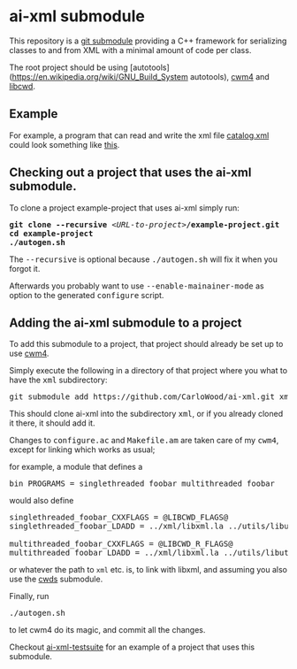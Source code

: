 # ai-xml submodule

This repository is a [git submodule](https://git-scm.com/book/en/v2/Git-Tools-Submodules)
providing a C++ framework for serializing classes to and from XML with
a minimal amount of code per class.

The root project should be using
[autotools](https://en.wikipedia.org/wiki/GNU_Build_System autotools),
[cwm4](https://github.com/CarloWood/cwm4) and
[libcwd](https://github.com/CarloWood/libcwd).

## Example

For example, a program that can read and write the
xml file [catalog.xml](https://github.com/CarloWood/ai-xml/blob/master/catalog_test.xml)
could look something like [this](https://github.com/CarloWood/ai-xml/blob/master/catalog_test.cxx).

## Checking out a project that uses the ai-xml submodule.

To clone a project example-project that uses ai-xml simply run:

<pre>
<b>git clone --recursive</b> &lt;<i>URL-to-project</i>&gt;<b>/example-project.git</b>
<b>cd example-project</b>
<b>./autogen.sh</b>
</pre>

The <tt>--recursive</tt> is optional because <tt>./autogen.sh</tt> will fix
it when you forgot it.

Afterwards you probably want to use <tt>--enable-mainainer-mode</tt>
as option to the generated <tt>configure</tt> script.

## Adding the ai-xml submodule to a project

To add this submodule to a project, that project should already
be set up to use [cwm4](https://github.com/CarloWood/cwm4).

Simply execute the following in a directory of that project
where you what to have the <tt>xml</tt> subdirectory:

<pre>
git submodule add https://github.com/CarloWood/ai-xml.git xml
</pre>

This should clone ai-xml into the subdirectory <tt>xml</tt>, or
if you already cloned it there, it should add it.

Changes to <tt>configure.ac</tt> and <tt>Makefile.am</tt>
are taken care of my <tt>cwm4</tt>, except for linking
which works as usual;

for example, a module that defines a

<pre>
bin_PROGRAMS = singlethreaded_foobar multithreaded_foobar
</pre>

would also define

<pre>
singlethreaded_foobar_CXXFLAGS = @LIBCWD_FLAGS@
singlethreaded_foobar_LDADD = ../xml/libxml.la ../utils/libutils.la $(top_builddir)/cwds/libcwds.la

multithreaded_foobar_CXXFLAGS = @LIBCWD_R_FLAGS@
multithreaded_foobar_LDADD = ../xml/libxml.la ../utils/libutils_r.la $(top_builddir)/cwds/libcwds_r.la
</pre>

or whatever the path to `xml` etc. is, to link with libxml, and
assuming you also use the [cwds](https://github.com/CarloWood/cwds) submodule.

Finally, run

<pre>
./autogen.sh
</pre>

to let cwm4 do its magic, and commit all the changes.

Checkout [ai-xml-testsuite](https://github.com/CarloWood/ai-xml-testsuite)
for an example of a project that uses this submodule.
